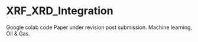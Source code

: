 # XRF_XRD_Integration
Google colab code
Paper under revision post submission. 
Machine learning, Oil & Gas.

